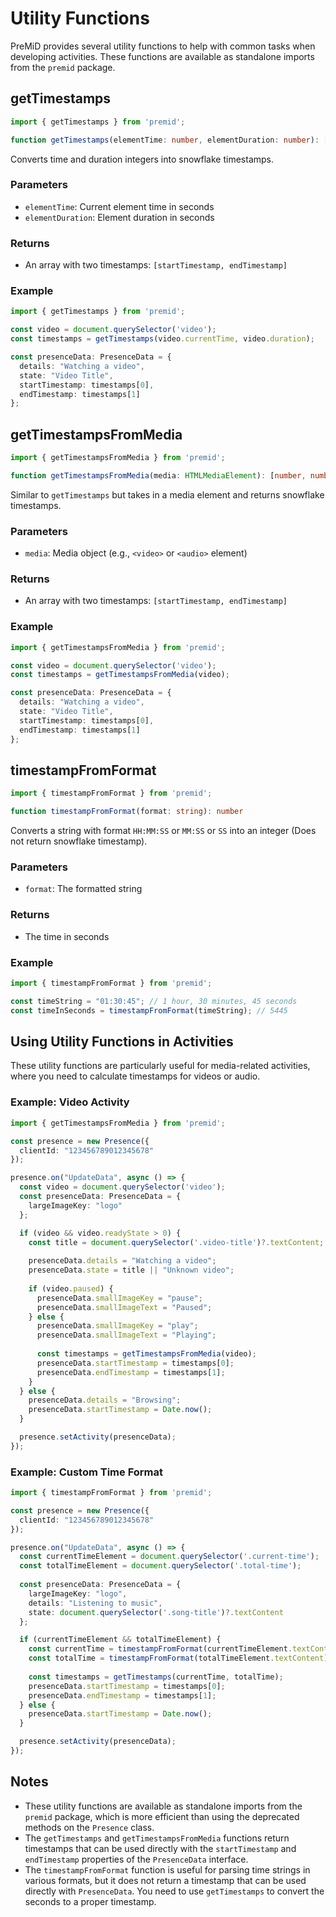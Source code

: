 # Utility Functions

PreMiD provides several utility functions to help with common tasks when developing activities. These functions are available as standalone imports from the `premid` package.

## getTimestamps

```typescript
import { getTimestamps } from 'premid';

function getTimestamps(elementTime: number, elementDuration: number): [number, number]
```

Converts time and duration integers into snowflake timestamps.

### Parameters

- `elementTime`: Current element time in seconds
- `elementDuration`: Element duration in seconds

### Returns

- An array with two timestamps: `[startTimestamp, endTimestamp]`

### Example

```typescript
import { getTimestamps } from 'premid';

const video = document.querySelector('video');
const timestamps = getTimestamps(video.currentTime, video.duration);

const presenceData: PresenceData = {
  details: "Watching a video",
  state: "Video Title",
  startTimestamp: timestamps[0],
  endTimestamp: timestamps[1]
};
```

## getTimestampsFromMedia

```typescript
import { getTimestampsFromMedia } from 'premid';

function getTimestampsFromMedia(media: HTMLMediaElement): [number, number]
```

Similar to `getTimestamps` but takes in a media element and returns snowflake timestamps.

### Parameters

- `media`: Media object (e.g., `<video>` or `<audio>` element)

### Returns

- An array with two timestamps: `[startTimestamp, endTimestamp]`

### Example

```typescript
import { getTimestampsFromMedia } from 'premid';

const video = document.querySelector('video');
const timestamps = getTimestampsFromMedia(video);

const presenceData: PresenceData = {
  details: "Watching a video",
  state: "Video Title",
  startTimestamp: timestamps[0],
  endTimestamp: timestamps[1]
};
```

## timestampFromFormat

```typescript
import { timestampFromFormat } from 'premid';

function timestampFromFormat(format: string): number
```

Converts a string with format `HH:MM:SS` or `MM:SS` or `SS` into an integer (Does not return snowflake timestamp).

### Parameters

- `format`: The formatted string

### Returns

- The time in seconds

### Example

```typescript
import { timestampFromFormat } from 'premid';

const timeString = "01:30:45"; // 1 hour, 30 minutes, 45 seconds
const timeInSeconds = timestampFromFormat(timeString); // 5445
```

## Using Utility Functions in Activities

These utility functions are particularly useful for media-related activities, where you need to calculate timestamps for videos or audio.

### Example: Video Activity

```typescript
import { getTimestampsFromMedia } from 'premid';

const presence = new Presence({
  clientId: "123456789012345678"
});

presence.on("UpdateData", async () => {
  const video = document.querySelector('video');
  const presenceData: PresenceData = {
    largeImageKey: "logo"
  };

  if (video && video.readyState > 0) {
    const title = document.querySelector('.video-title')?.textContent;
    
    presenceData.details = "Watching a video";
    presenceData.state = title || "Unknown video";
    
    if (video.paused) {
      presenceData.smallImageKey = "pause";
      presenceData.smallImageText = "Paused";
    } else {
      presenceData.smallImageKey = "play";
      presenceData.smallImageText = "Playing";
      
      const timestamps = getTimestampsFromMedia(video);
      presenceData.startTimestamp = timestamps[0];
      presenceData.endTimestamp = timestamps[1];
    }
  } else {
    presenceData.details = "Browsing";
    presenceData.startTimestamp = Date.now();
  }

  presence.setActivity(presenceData);
});
```

### Example: Custom Time Format

```typescript
import { timestampFromFormat } from 'premid';

const presence = new Presence({
  clientId: "123456789012345678"
});

presence.on("UpdateData", async () => {
  const currentTimeElement = document.querySelector('.current-time');
  const totalTimeElement = document.querySelector('.total-time');
  
  const presenceData: PresenceData = {
    largeImageKey: "logo",
    details: "Listening to music",
    state: document.querySelector('.song-title')?.textContent
  };

  if (currentTimeElement && totalTimeElement) {
    const currentTime = timestampFromFormat(currentTimeElement.textContent);
    const totalTime = timestampFromFormat(totalTimeElement.textContent);
    
    const timestamps = getTimestamps(currentTime, totalTime);
    presenceData.startTimestamp = timestamps[0];
    presenceData.endTimestamp = timestamps[1];
  } else {
    presenceData.startTimestamp = Date.now();
  }

  presence.setActivity(presenceData);
});
```

## Notes

- These utility functions are available as standalone imports from the `premid` package, which is more efficient than using the deprecated methods on the `Presence` class.
- The `getTimestamps` and `getTimestampsFromMedia` functions return timestamps that can be used directly with the `startTimestamp` and `endTimestamp` properties of the `PresenceData` interface.
- The `timestampFromFormat` function is useful for parsing time strings in various formats, but it does not return a timestamp that can be used directly with `PresenceData`. You need to use `getTimestamps` to convert the seconds to a proper timestamp.
